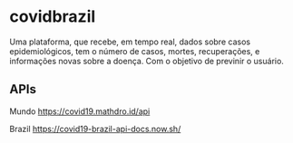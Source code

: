 # covidbrazil

Uma plataforma, que recebe, em tempo real, dados sobre casos epidemiológicos, tem o número de casos, mortes, recuperações, e informações novas sobre a doença. Com o objetivo de previnir o usuário.


## APIs

Mundo
https://covid19.mathdro.id/api

Brazil
https://covid19-brazil-api-docs.now.sh/
